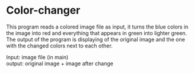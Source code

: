 # Color-changer

This program reads a colored image file as input, it turns the blue colors in the image into red and everything that appears in green into lighter green. 
The output of the program is displaying of the original image and the one with the changed colors next to each other.

Input: image file (in main)\
output: original image + image after change
